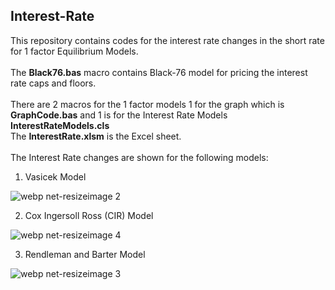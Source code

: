 ## Interest-Rate <br />
This repository contains codes for the interest rate changes in the short rate for 1 factor Equilibrium Models. <br />
<br />
The **Black76.bas** macro contains Black-76 model for pricing the interest rate caps and floors. <br /> 
<br />
There are 2 macros for the 1 factor models 1 for the graph which is **GraphCode.bas** and 1 is for the Interest Rate Models **InterestRateModels.cls** <br />
The **InterestRate.xlsm** is the Excel sheet. <br />
<br />
The Interest Rate changes are shown for the following models: 
1) Vasicek Model

![webp net-resizeimage 2](https://user-images.githubusercontent.com/44057058/52192784-d38c6e00-2819-11e9-888f-f398f0ff4fd3.png)

2) Cox Ingersoll Ross (CIR) Model


![webp net-resizeimage 4](https://user-images.githubusercontent.com/44057058/52193327-b016f280-281c-11e9-96ad-38dfe45b43ed.png)

3) Rendleman and Barter Model

![webp net-resizeimage 3](https://user-images.githubusercontent.com/44057058/52192927-747b2900-281a-11e9-9e08-338db831ac1d.png)
